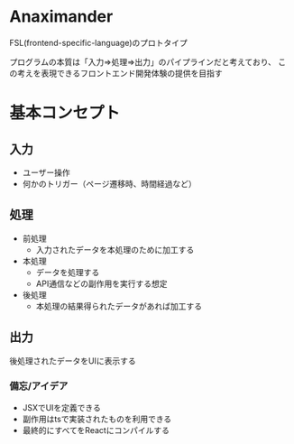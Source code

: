 # Anaximander
FSL(frontend-specific-language)のプロトタイプ

プログラムの本質は「入力⇒処理⇒出力」のパイプラインだと考えており、
この考えを表現できるフロントエンド開発体験の提供を目指す

# 基本コンセプト
## 入力 
- ユーザー操作
- 何かのトリガー（ページ遷移時、時間経過など） 

## 処理 
- 前処理
  - 入力されたデータを本処理のために加工する 
- 本処理
  - データを処理する
  - API通信などの副作用を実行する想定
- 後処理
  - 本処理の結果得られたデータがあれば加工する 

## 出力 
後処理されたデータをUIに表示する

### 備忘/アイデア
- JSXでUIを定義できる
- 副作用はtsで実装されたものを利用できる
- 最終的にすべてをReactにコンパイルする
